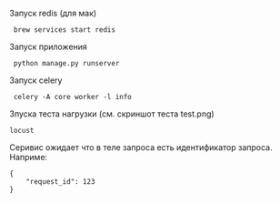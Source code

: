 
Запуск redis (для мак)
```
 brew services start redis
```

Запуск приложения
```
 python manage.py runserver
```

Запуск celery
```
 celery -A core worker -l info
```

Зпуска теста нагрузки (см. скриншот теста test.png)
```
locust
```

Серивис ожидает что в теле запроса есть идентификатор запроса. Наприме:
```
{
    "request_id": 123
}
```
